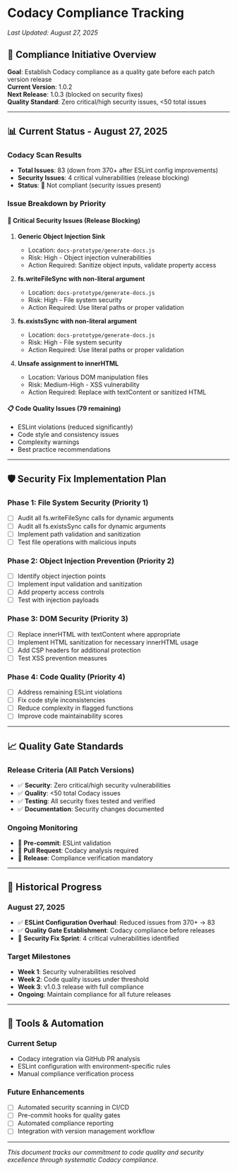 # Codacy Compliance Tracking

*Last Updated: August 27, 2025*

## 🎯 **Compliance Initiative Overview**

**Goal**: Establish Codacy compliance as a quality gate before each patch version release  
**Current Version**: 1.0.2  
**Next Release**: 1.0.3 (blocked on security fixes)  
**Quality Standard**: Zero critical/high security issues, <50 total issues  

---

## 📊 **Current Status - August 27, 2025**

### **Codacy Scan Results**

- **Total Issues**: 83 (down from 370+ after ESLint config improvements)
- **Security Issues**: 4 critical vulnerabilities (release blocking)
- **Status**: 🔴 Not compliant (security issues present)

### **Issue Breakdown by Priority**

#### 🚨 **Critical Security Issues** (Release Blocking)

1. **Generic Object Injection Sink**
   - Location: `docs-prototype/generate-docs.js`
   - Risk: High - Object injection vulnerabilities
   - Action Required: Sanitize object inputs, validate property access

1. **fs.writeFileSync with non-literal argument**  
   - Location: `docs-prototype/generate-docs.js`
   - Risk: High - File system security
   - Action Required: Use literal paths or proper validation

1. **fs.existsSync with non-literal argument**
   - Location: `docs-prototype/generate-docs.js` 
   - Risk: High - File system security
   - Action Required: Use literal paths or proper validation

1. **Unsafe assignment to innerHTML**
   - Location: Various DOM manipulation files
   - Risk: Medium-High - XSS vulnerability
   - Action Required: Replace with textContent or sanitized HTML

#### 📋 **Code Quality Issues** (79 remaining)

- ESLint violations (reduced significantly)
- Code style and consistency issues  
- Complexity warnings
- Best practice recommendations

---

## 🛡️ **Security Fix Implementation Plan**

### **Phase 1: File System Security** (Priority 1)

- [ ] Audit all fs.writeFileSync calls for dynamic arguments
- [ ] Audit all fs.existsSync calls for dynamic arguments  
- [ ] Implement path validation and sanitization
- [ ] Test file operations with malicious inputs

### **Phase 2: Object Injection Prevention** (Priority 2)

- [ ] Identify object injection points
- [ ] Implement input validation and sanitization
- [ ] Add property access controls
- [ ] Test with injection payloads

### **Phase 3: DOM Security** (Priority 3)  

- [ ] Replace innerHTML with textContent where appropriate
- [ ] Implement HTML sanitization for necessary innerHTML usage
- [ ] Add CSP headers for additional protection
- [ ] Test XSS prevention measures

### **Phase 4: Code Quality** (Priority 4)

- [ ] Address remaining ESLint violations
- [ ] Fix code style inconsistencies
- [ ] Reduce complexity in flagged functions
- [ ] Improve code maintainability scores

---

## 📈 **Quality Gate Standards**

### **Release Criteria (All Patch Versions)**

- ✅ **Security**: Zero critical/high security vulnerabilities
- ✅ **Quality**: <50 total Codacy issues
- ✅ **Testing**: All security fixes tested and verified
- ✅ **Documentation**: Security changes documented

### **Ongoing Monitoring**

- 🔄 **Pre-commit**: ESLint validation
- 🔄 **Pull Request**: Codacy analysis required
- 🔄 **Release**: Compliance verification mandatory

---

## 📅 **Historical Progress**

### **August 27, 2025**

- ✅ **ESLint Configuration Overhaul**: Reduced issues from 370+ → 83
- ✅ **Quality Gate Establishment**: Codacy compliance before releases
- 🔄 **Security Fix Sprint**: 4 critical vulnerabilities identified

### **Target Milestones**

- **Week 1**: Security vulnerabilities resolved
- **Week 2**: Code quality issues under threshold  
- **Week 3**: v1.0.3 release with full compliance
- **Ongoing**: Maintain compliance for all future releases

---

## 🔧 **Tools & Automation**

### **Current Setup**

- Codacy integration via GitHub PR analysis
- ESLint configuration with environment-specific rules
- Manual compliance verification process

### **Future Enhancements**

- [ ] Automated security scanning in CI/CD
- [ ] Pre-commit hooks for quality gates
- [ ] Automated compliance reporting
- [ ] Integration with version management workflow

---

*This document tracks our commitment to code quality and security excellence through systematic Codacy compliance.*
